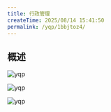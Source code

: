 ```yaml
---
title: 行政管理
createTime: 2025/08/14 15:41:50
permalink: /yqp/1bbjtoz4/
---
```


## 概述

![yqp](/yqp/config/admin1.png)

![yqp](/yqp/config/admin2.png)

![yqp](/yqp/config/admin3.png)
